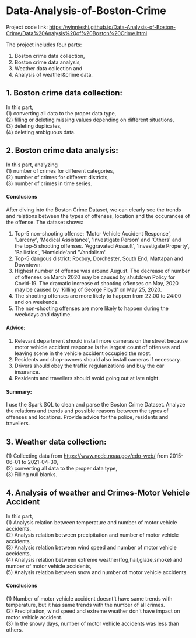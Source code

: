 # Data-Analysis-of-Boston-Crime
Project code link: https://winnieshi.github.io/Data-Analysis-of-Boston-Crime/Data%20Analysis%20of%20Boston%20Crime.html

The project includes four parts: 
1. Boston crime data collection, 
2. Boston crime data analysis, 
3. Weather data collection and 
4. Analysis of weather&crime data. 

## 1. Boston crime data collection:
In this part,   
(1) converting all data to the proper data type,   
(2) filling or deleting missing values depending on different situations,  
(3) deleting duplicates,  
(4) deleting ambiguous data.  

## 2. Boston crime data analysis:
In this part, analyzing   
(1) number of crimes for different categories,  
(2) number of crimes for different districts,  
(3) number of crimes in time series.  
#### Conclusions
After diving into the Boston Crime Dataset, we can clearly see the trends and relations between the types of offenses, location and the occurances of the offense. The dataset shows:  
1. Top-5 non-shooting offense: 'Motor Vehicle Accident Response', 'Larceny', 'Medical Assistance', 'Investigate Person' and 'Others' and the top-5 shooting offenses.  'Aggravated Assault', 'Investigate Property', 'Ballistics', 'Homicide'and 'Vandalism'.  
2. Top-5 dangous district: Roxbuy, Dorchester, South End, Mattapan and Downtown.  
3. Highest number of offense was around August. The decrease of number of offenses on March 2020 may be caused by shutdown Policy for Covid-19. The dramatic increase of shooting offenses on May, 2020 may be caused by 'Killing of George Floyd' on May 25, 2020.    
2. The shooting offenses are more likely to happen from 22:00 to 24:00 and on weekends. 
3. The non-shooting offenses are more likely to happen during the weekdays and daytime. 
#### Advice:  
1. Relevant department should install more cameras on the street because motor vehicle accident response is the largest count of offenses and leaving scene in the vehicle accident occupied the most.  
2. Residents and shop-owners should also install cameras if necessary.   
3. Drivers should obey the traffic regularizations and buy the car insurance.  
4. Residents and travellers should avoid going out at late night.  
#### Summary:  
I use the Spark SQL to clean and parse the Boston Crime Dataset. Analyze the relations and trends and possible reasons between the types of offenses and locations. Provide advice for the police, residents and travellers.   

## 3. Weather data collection:  
(1) Collecting data from https://www.ncdc.noaa.gov/cdo-web/ from 2015-06-01 to 2021-04-30,  
(2) converting all data to the proper data type,  
(3) Filling null blanks.  
## 4. Analysis of weather and Crimes-Motor Vehicle Accident  
In this part,  
(1) Analysis relation between temperature and number of motor vehicle accidents,  
(2) Analysis relation between precipitation and number of motor vehicle accidents,  
(3) Analysis relation between wind speed and number of motor vehicle accidents,  
(4) Analysis relation between extreme weather(fog,hail,glaze,smoke) and number of motor vehicle accidents,  
(5) Analysis relation between snow and number of motor vehicle accidents.  
#### Conclusions  
(1) Number of motor vehicle accident doesnt't have same trends with temperature, but it has same trends with the number of all crimes.  
(2) Precipitation, wind speed and extreme weather don't have impact on motor vehicle accident.  
(3) In the snowy days, number of motor vehicle accidents was less than others. 
